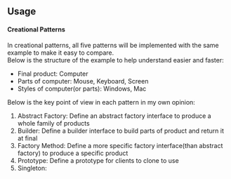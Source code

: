 ## Usage
#### Creational Patterns
In creational patterns, all five patterns will be implemented with the same example to make it easy to compare.  
Below is the structure of the example to help understand easier and faster:  
- Final product: Computer  
- Parts of computer: Mouse, Keyboard, Screen  
- Styles of computer(or parts): Windows, Mac  

Below is the key point of view in each pattern in my own opinion:  
1. Abstract Factory: Define an abstract factory interface to produce a whole family of products
2. Builder: Define a builder interface to build parts of product and return it at final
3. Factory Method: Define a more specific factory interface(than abstract factory) to produce a specific product
4. Prototype: Define a prototype for clients to clone to use
5. Singleton: 